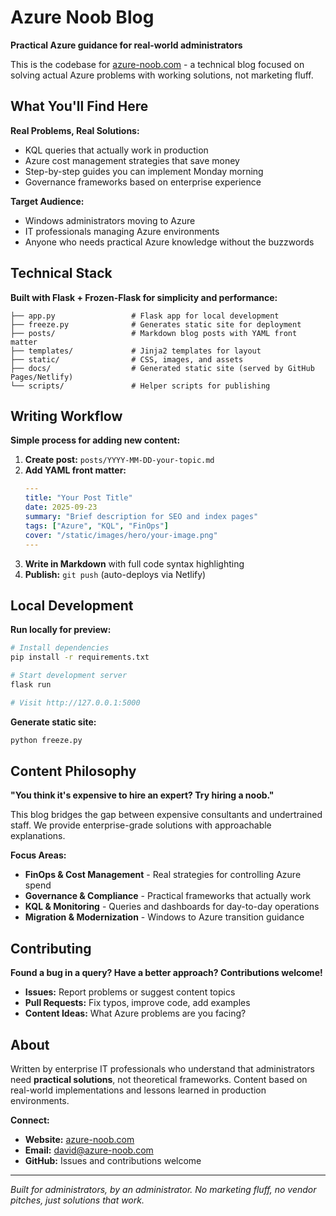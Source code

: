 # Azure Noob Blog

**Practical Azure guidance for real-world administrators**

This is the codebase for [azure-noob.com](https://azure-noob.com) - a technical blog focused on solving actual Azure problems with working solutions, not marketing fluff.

## What You'll Find Here

**Real Problems, Real Solutions:**
- KQL queries that actually work in production
- Azure cost management strategies that save money
- Step-by-step guides you can implement Monday morning
- Governance frameworks based on enterprise experience

**Target Audience:**
- Windows administrators moving to Azure
- IT professionals managing Azure environments  
- Anyone who needs practical Azure knowledge without the buzzwords

## Technical Stack

**Built with Flask + Frozen-Flask for simplicity and performance:**

```
├── app.py                 # Flask app for local development
├── freeze.py              # Generates static site for deployment  
├── posts/                 # Markdown blog posts with YAML front matter
├── templates/             # Jinja2 templates for layout
├── static/                # CSS, images, and assets
├── docs/                  # Generated static site (served by GitHub Pages/Netlify)
└── scripts/               # Helper scripts for publishing
```

## Writing Workflow

**Simple process for adding new content:**

1. **Create post:** `posts/YYYY-MM-DD-your-topic.md`
2. **Add YAML front matter:**
   ```yaml
   ---
   title: "Your Post Title"
   date: 2025-09-23
   summary: "Brief description for SEO and index pages"
   tags: ["Azure", "KQL", "FinOps"]
   cover: "/static/images/hero/your-image.png"
   ---
   ```
3. **Write in Markdown** with full code syntax highlighting
4. **Publish:** `git push` (auto-deploys via Netlify)

## Local Development

**Run locally for preview:**

```bash
# Install dependencies
pip install -r requirements.txt

# Start development server
flask run

# Visit http://127.0.0.1:5000
```

**Generate static site:**
```bash
python freeze.py
```

## Content Philosophy

**"You think it's expensive to hire an expert? Try hiring a noob."**

This blog bridges the gap between expensive consultants and undertrained staff. We provide enterprise-grade solutions with approachable explanations.

**Focus Areas:**
- **FinOps & Cost Management** - Real strategies for controlling Azure spend
- **Governance & Compliance** - Practical frameworks that actually work  
- **KQL & Monitoring** - Queries and dashboards for day-to-day operations
- **Migration & Modernization** - Windows to Azure transition guidance

## Contributing

**Found a bug in a query? Have a better approach? Contributions welcome!**

- **Issues:** Report problems or suggest content topics
- **Pull Requests:** Fix typos, improve code, add examples
- **Content Ideas:** What Azure problems are you facing?

## About

Written by enterprise IT professionals who understand that administrators need **practical solutions**, not theoretical frameworks. Content based on real-world implementations and lessons learned in production environments.

**Connect:**
- **Website:** [azure-noob.com](https://azure-noob.com)
- **Email:** david@azure-noob.com
- **GitHub:** Issues and contributions welcome

---

*Built for administrators, by an administrator. No marketing fluff, no vendor pitches, just solutions that work.*
